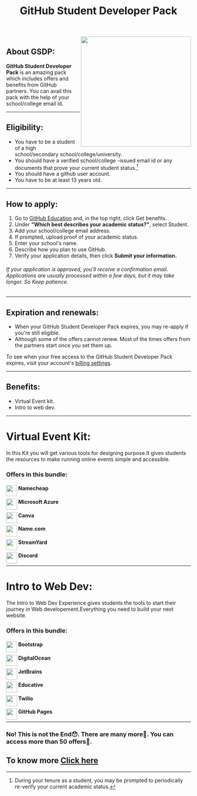 <h1 align="center">GitHub Student Developer Pack </h1>

<br><br>
<img src="https://user-images.githubusercontent.com/87390353/141514418-91c49c48-a0ad-4430-a563-50b2b23dfd19.jpg" width="300" align = "right">

## About GSDP:
**GitHub Student Developer Pack** is an amazing pack which includes offers and benefits from GitHub partners. You can avail this pack with the help of your school/college email id.
<br>

---
## Eligibility:
- You have to be a student of a high school/secondary school/college/university.
- You should have a verified school/college -issued email id or any documents that prove your current student status.[^1]
- You should have a github user account.
- You have to be at least 13 years old.

---


[^1]:During your tenure as a student, you may be prompted to periodically re-verify your current academic status.

## How to apply:
1. Go to [GitHub Education](https://education.github.com/globalcampus/student) and, in the top right, click Get benefits.
2. Under **"Which best describes your academic status?"**, select Student.
3. Add your school/college email address.
4. If prompted, upload proof of your academic status.
5. Enter your school's name.
6. Describe how you plan to use GitHub.
7. Verify your application details, then click **Submit your information.**

###### *If your application is approved, you'll receive a confirmation email. Applications are usually processed within a few days, but it may take longer. So Keep patience.*

---
## Expiration and renewals:
- When your GitHub Student Developer Pack expires, you may re-apply if you're still eligible.
- Although some of the offers cannot renew. Most of the times offers from the partners start once you set them up.

To see when your free access to the GitHub Student Developer Pack expires, visit your account's [billing settings](https://github.com/settings/billing).

---
## Benefits:
- Virtual Event kit.
- Intro to web dev.

---
# Virtual Event Kit:
In this Kit you will get various tools for designing purpose.It gives students the resources to make running online events simple and accessible.

### Offers in this bundle:
#### Namecheap <img src="https://user-images.githubusercontent.com/87390353/141669034-e1f6461b-14a2-4485-9d77-fdf71bd53c8a.png" width="30" align = "left">
#### Microsoft Azure <img src="https://user-images.githubusercontent.com/87390353/141668983-673ee55f-98ff-4744-bb0f-86f6bf629d56.png" width="30" align = "left">
#### Canva <img src="https://user-images.githubusercontent.com/87390353/141669053-178cad8a-137d-4ffd-a1f5-9ad9410889a4.png" width="30" align = "left">
#### Name.com <img src="https://user-images.githubusercontent.com/87390353/141669090-cffe4145-0dce-4f0d-ae3a-b43acf40b18d.png" width="30" align = "left">
#### StreamYard <img src="https://user-images.githubusercontent.com/87390353/141669130-d4d21d4c-7c36-4282-b50e-6bf91d780055.png" width="30" align = "left">
#### Discord <img src="https://user-images.githubusercontent.com/87390353/141669268-53bd27ea-e2da-4e54-b03a-a5302aecacb7.png" width="30" align = "left">

---
# Intro to Web Dev:
The Intro to Web Dev Experience gives students the tools to start their journey in Web developement.Everything you need to build your next website.

### Offers in this bundle:
#### Bootstrap <img src="https://user-images.githubusercontent.com/87390353/141669368-0fd86d58-f704-4743-86d2-729e35274482.png" width="30" align = "left">
#### DigitalOcean <img src="https://user-images.githubusercontent.com/87390353/141669428-34bb570e-df04-418e-bf43-fc9af3a4ef20.png" width="30" align = "left">
#### JetBrains <img src="https://user-images.githubusercontent.com/87390353/141669451-70ac3449-5b86-4108-857c-26e9c543d404.png" width="30" align = "left">
#### Educative <img src="https://user-images.githubusercontent.com/87390353/141669480-0a8c28c1-ad98-4c67-bbee-408a458fbb53.png" width="30" align = "left">
#### Twilio <img src="https://user-images.githubusercontent.com/87390353/141669520-cd9ad0d7-90d4-460c-914c-dcc70df2d36f.png" width="30" align = "left">
#### GitHub Pages <img src="https://user-images.githubusercontent.com/87390353/141669560-e620b8bf-2310-4d30-8848-0487939a566c.png" width="30" align = "left">

---
### No! This is not the End😯. There are many more🤩. You can access more than 50 offers🥳.
## To know more [Click here](https://education.github.com/globalcampus/student)

